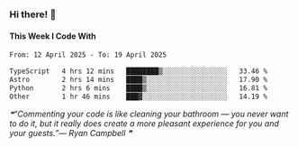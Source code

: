 ### Hi there! 👋

#### This Week I Code With
<!--START_SECTION:waka-->

```txt
From: 12 April 2025 - To: 19 April 2025

TypeScript   4 hrs 12 mins   ████████▒░░░░░░░░░░░░░░░░   33.46 %
Astro        2 hrs 14 mins   ████▒░░░░░░░░░░░░░░░░░░░░   17.90 %
Python       2 hrs 6 mins    ████▒░░░░░░░░░░░░░░░░░░░░   16.81 %
Other        1 hr 46 mins    ███▓░░░░░░░░░░░░░░░░░░░░░   14.19 %
```

<!--END_SECTION:waka-->

<!--STARTS_HERE_QUOTE_README-->
<i>❝“Commenting your code is like cleaning your bathroom — you never want to do it, but it really does create a more pleasant experience for you and your guests.”— Ryan Campbell  ❞</i>
<!--ENDS_HERE_QUOTE_README-->

